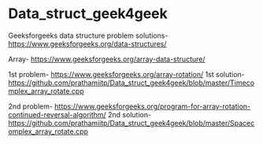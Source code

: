 # Data_struct_geek4geek
Geeksforgeeks data structure problem solutions- https://www.geeksforgeeks.org/data-structures/


Array- https://www.geeksforgeeks.org/array-data-structure/

1st problem- https://www.geeksforgeeks.org/array-rotation/
1st solution- https://github.com/prathamiitp/Data_struct_geek4geek/blob/master/Timecomplex_array_rotate.cpp

2nd problem- https://www.geeksforgeeks.org/program-for-array-rotation-continued-reversal-algorithm/
2nd solution- https://github.com/prathamiitp/Data_struct_geek4geek/blob/master/Spacecomplex_array_rotate.cpp
